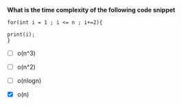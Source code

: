 **What is the time complexity of the following code snippet**
```
for(int i = 1 ; i <= n ; i+=2){

print(i);
}
```
- [ ] o(n^3)
- [ ] o(n^2)
- [ ] o(nlogn)
- [X] o(n)

